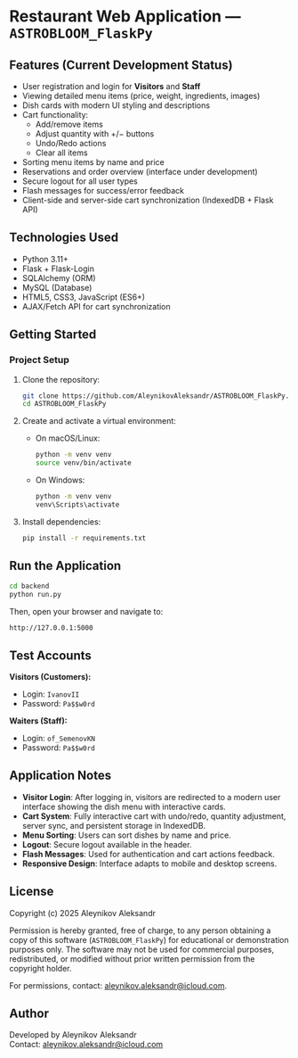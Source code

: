 # Restaurant Web Application — `ASTROBLOOM_FlaskPy`

## Features (Current Development Status)

* User registration and login for **Visitors** and **Staff**
* Viewing detailed menu items (price, weight, ingredients, images)
* Dish cards with modern UI styling and descriptions
* Cart functionality:
  * Add/remove items
  * Adjust quantity with +/− buttons
  * Undo/Redo actions
  * Clear all items
* Sorting menu items by name and price
* Reservations and order overview (interface under development)
* Secure logout for all user types
* Flash messages for success/error feedback
* Client-side and server-side cart synchronization (IndexedDB + Flask API)

## Technologies Used

* Python 3.11+
* Flask + Flask-Login
* SQLAlchemy (ORM)
* MySQL (Database)
* HTML5, CSS3, JavaScript (ES6+)
* AJAX/Fetch API for cart synchronization

## Getting Started

### Project Setup

1. Clone the repository:
   ```bash
   git clone https://github.com/AleynikovAleksandr/ASTROBLOOM_FlaskPy.git
   cd ASTROBLOOM_FlaskPy
   ```

2. Create and activate a virtual environment:
   * On macOS/Linux:
     ```bash
     python -m venv venv
     source venv/bin/activate
     ```
   * On Windows:
     ```bash
     python -m venv venv
     venv\Scripts\activate
     ```

3. Install dependencies:
   ```bash
   pip install -r requirements.txt
   ```

## Run the Application

```bash
cd backend
python run.py
```

Then, open your browser and navigate to:
```
http://127.0.0.1:5000
```

## Test Accounts

**Visitors (Customers):**
- Login: `IvanovII`
- Password: `Pa$$w0rd`

**Waiters (Staff):**
- Login: `of_SemenovKN` 
- Password: `Pa$$w0rd`

## Application Notes

* **Visitor Login**: After logging in, visitors are redirected to a modern user interface showing the dish menu with interactive cards.
* **Cart System**: Fully interactive cart with undo/redo, quantity adjustment, server sync, and persistent storage in IndexedDB.
* **Menu Sorting**: Users can sort dishes by name and price.
* **Logout**: Secure logout available in the header.
* **Flash Messages**: Used for authentication and cart actions feedback.
* **Responsive Design**: Interface adapts to mobile and desktop screens.

## License

Copyright (c) 2025 Aleynikov Aleksandr

Permission is hereby granted, free of charge, to any person obtaining a copy of this software (`ASTROBLOOM_FlaskPy`) for educational or demonstration purposes only. The software may not be used for commercial purposes, redistributed, or modified without prior written permission from the copyright holder.

For permissions, contact: [aleynikov.aleksandr@icloud.com](mailto:aleynikov.aleksandr@icloud.com).

## Author

Developed by Aleynikov Aleksandr  
Contact: [aleynikov.aleksandr@icloud.com](mailto:aleynikov.aleksandr@icloud.com)
